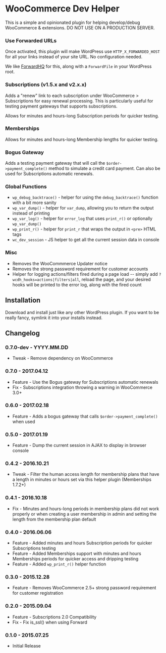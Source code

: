 WooCommerce Dev Helper
======================

This is a simple and opinionated plugin for helping develop/debug WooCommerce & extensions. DO NOT USE ON A PRODUCTION SERVER.

### Use Forwarded URLs

Once activated, this plugin will make WordPress use `HTTP_X_FORWARDED_HOST` for all your links instead of your site URL. No configuration needed.

We like [ForwardHQ](https://fwd.wf) for this, along with a `ForwardFile` in your WordPress root.

### Subscriptions (v1.5.x and v2.x.x)

Adds a "renew" link to each subscription under WooCommerce > Subscriptions for easy renewal processing. This is particularly useful for testing
payment gateways that supports subscriptions.

Allows for minutes and hours-long Subscription periods for quicker testing.

### Memberships

Allows for minutes and hours-long Membership lengths for quicker testing.

### Bogus Gateway

Adds a testing payment gateway that will call the `$order->payment_complete()` method to simulate a credit card payment. Can also be used for Subscriptions automatic renewals.

### Global Functions

* `wp_debug_backtrace()` - helper for using the `debug_backtrace()` function with a bit more sanity
* `wp_var_dump()` - helper for `var_dump`, allowing you to return the output instead of printing
* `wp_var_log()` - helper for `error_log` that uses `print_r()` or optionally `wp_var_dump()`
* `wp_print_r()` - helper for `print_r` that wraps the output in `<pre>` HTML tags
* `wc_dev_session` - JS helper to get all the current session data in console

### Misc

* Removes the WooCommmerce Updater notice
* Removes the strong password requirement for customer accounts
* Helper for logging actions/filters fired during a page load -- simply add `?wcdh_hooks=actions|filters|all`, reload the page, and your desired hooks will be printed to the error log, along with the fired count

## Installation

Download and install just like any other WordPress plugin. If you want to be really fancy, symlink it into your installs instead.

## Changelog

### 0.7.0-dev - YYYY.MM.DD
 * Tweak - Remove dependency on WooCommerce

### 0.7.0 - 2017.04.12
 * Feature - Use the Bogus gateway for Subscriptions automatic renewals
 * Fix - Subscriptions integration throwing a warning in WooCommerce 3.0+
 
### 0.6.0 - 2017.02.18
 * Feature - Adds a bogus gateway that calls `$order->payment_complete()` when used

### 0.5.0 - 2017.01.19
 * Feature - Dump the current session in AJAX to display in browser console

### 0.4.2 - 2016.10.21
 * Tweak - Filter the human access length for membership plans that have a length in minutes or hours set via this helper plugin (Memberships 1.7.2+)

### 0.4.1 - 2016.10.18
 * Fix - Minutes and hours-long periods in membership plans did not work properly or when creating a user membership in admin and setting the length from the membership plan default

### 0.4.0 - 2016.06.06
 * Feature - Added minutes and hours Subscription periods for quicker Subscriptions testing
 * Feature - Added Memberships support with minutes and hours Memberships periods for quicker access and dripping testing
 * Feature - Added `wp_print_r()` helper function

### 0.3.0 - 2015.12.28
 * Feature - Removes WooCommerce 2.5+ strong password requirement for customer registration

### 0.2.0 - 2015.09.04
 * Feature - Subscriptions 2.0 Compatibility
 * Fix - Fix is_ssl() when using Forward

### 0.1.0 - 2015.07.25
 * Initial Release
